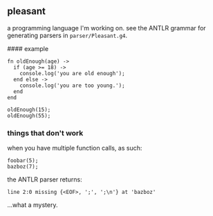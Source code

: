 ## pleasant

a programming language I'm working on. see the ANTLR grammar for generating
parsers in `parser/Pleasant.g4`.

#### example

```
fn oldEnough(age) ->
  if (age >= 18) ->
    console.log('you are old enough');
  end else ->
    console.log('you are too young.');
  end
end

oldEnough(15);
oldEnough(55);
```

### things that don't work

when you have multiple function calls, as such:

```
foobar(5);
bazboz(7);
```

the ANTLR parser returns:

```
line 2:0 missing {<EOF>, ';', ';\n'} at 'bazboz'
```

...what a mystery.


